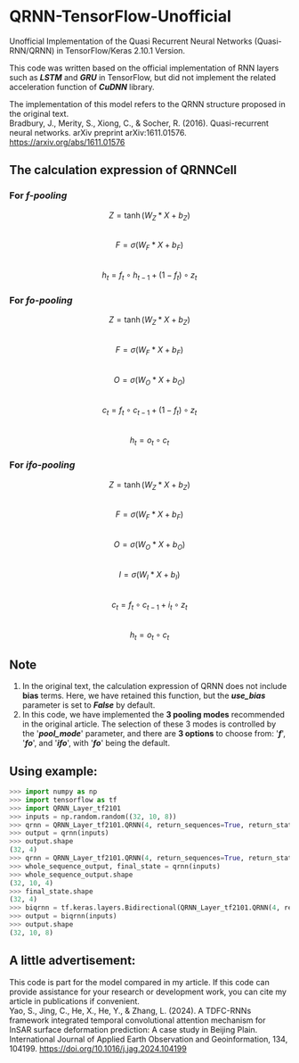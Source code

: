 # QRNN-TensorFlow-Unofficial
Unofficial Implementation of the Quasi Recurrent Neural Networks (Quasi-RNN/QRNN) in TensorFlow/Keras 2.10.1 Version.  
  
This code was written based on the official implementation of RNN layers such as ***LSTM*** and ***GRU*** in TensorFlow, but did not implement the related acceleration function of ***CuDNN*** library.  
  
The implementation of this model refers to the QRNN structure proposed in the original text.  
Bradbury, J., Merity, S., Xiong, C., & Socher, R. (2016). Quasi-recurrent neural networks. arXiv preprint arXiv:1611.01576. https://arxiv.org/abs/1611.01576  
  
## The calculation expression of QRNNCell
### For ***f-pooling***
$$Z = \tanh(W_Z * X + b_Z)$$  
$$F = \sigma(W_F * X + b_F)$$  
$$h_t = f_t \circ h_{t-1} + (1 - f_t) \circ z_t$$  
### For ***fo-pooling***
$$Z = \tanh(W_Z * X + b_Z)$$  
$$F = \sigma(W_F * X + b_F)$$  
$$O = \sigma(W_O * X + b_O)$$  
$$c_t = f_t \circ c_{t-1} + (1 - f_t) \circ z_t$$  
$$h_t = o_t \circ c_t$$  
### For ***ifo-pooling***
$$Z = \tanh(W_Z * X + b_Z)$$  
$$F = \sigma(W_F * X + b_F)$$  
$$O = \sigma(W_O * X + b_O)$$  
$$I = \sigma(W_I * X + b_I)$$  
$$c_t = f_t \circ c_{t-1} + i_t \circ z_t$$  
$$h_t = o_t \circ c_t$$  

## Note
1. In the original text, the calculation expression of QRNN does not include **bias** terms. Here, we have retained this function, but the ***use_bias*** parameter is set to ***False*** by default.
2. In this code, we have implemented the **3 pooling modes** recommended in the original article. The selection of these 3 modes is controlled by the '***pool_mode***' parameter, and there are **3 options** to choose from: '***f***', '***fo***', and '***ifo***', with '***fo***' being the default.

## Using example:  
```python
>>> import numpy as np
>>> import tensorflow as tf
>>> import QRNN_Layer_tf2101
>>> inputs = np.random.random((32, 10, 8))
>>> qrnn = QRNN_Layer_tf2101.QRNN(4, return_sequences=True, return_state=True)
>>> output = qrnn(inputs)
>>> output.shape
(32, 4)
>>> qrnn = QRNN_Layer_tf2101.QRNN(4, return_sequences=True, return_state=True)
>>> whole_sequence_output, final_state = qrnn(inputs)
>>> whole_sequence_output.shape
(32, 10, 4)
>>> final_state.shape
(32, 4)
>>> biqrnn = tf.keras.layers.Bidirectional(QRNN_Layer_tf2101.QRNN(4, return_sequences=True), merge_mode="concat")
>>> output = biqrnn(inputs)
>>> output.shape
(32, 10, 8)
```  
  
## A little advertisement:
This code is part for the model compared in my article. If this code can provide assistance for your research or development work, you can cite my article in publications if convenient.  
Yao, S., Jing, C., He, X., He, Y., & Zhang, L. (2024). A TDFC-RNNs framework integrated temporal convolutional attention mechanism for InSAR surface deformation prediction: A case study in Beijing Plain. International Journal of Applied Earth Observation and Geoinformation, 134, 104199. https://doi.org/10.1016/j.jag.2024.104199
